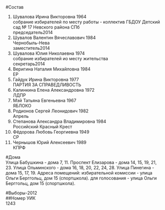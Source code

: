 #Состав  
1. Шувалова Ирина Викторовна 1964  
    собрание избирателей по месту работы - коллектив ГБДОУ Детский сад № 17 Невского района СПб  
    председатель2014  
2. Шувалов Валентин Вячеславович 1984  
    Чернобыль-Нева  
    заместитель2014  
3. Шувалова Юлия Николаевна 1974  
    собрание избирателей ио месту жительства  
    секретарь2014  
4. Веригина Наталия Михайловна 1984  
    ЕР  
5. Гайдук Ирина Викторовна 1977  
    ПАРТИЯ ЗА СПРАВЕДЛИВОСТЬ  
6. Калинкина Елена Александровна 1972  
    ЛДПР  
7. Мэй Татьяна Евгеньевна 1967  
    ЯБЛОКО  
8. Родионов Сергей Леонидович 1982  
    Апрель  
9. Степанова Александра Владимировна 1984  
    Российский Красный Крест  
10. Фёдорова Любовь Георгиевна 1949  
    СР  
11. Чернышов Юрий Алексеевич 1989  
    КПРФ  

#Дома  
Улица Бабушкина - дома 7, 11. Проспект Елизарова - дома 14, 15, 19, 21, 23. Улица Ольминского - дома 16, 18, 20, 22, 24, 28. Улица Пинегина - дома 15, 17, 19. Адреса помещений: избирательной комиссии - улица Ольги Берггольц, дом 15 (спортшкола). для голосования - улица Ольги Берггольц, дом 15 (спортшкола).  
  
#Выборы-2012  
##Номер УИК  
1243  
